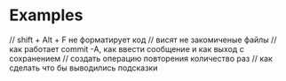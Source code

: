 # Examples 
// shift + Alt + F не форматирует код
// висят не закомиченые файлы
// как работает commit -A, как ввести сообщение и как выход с сохранением
// создать операцию повторения количество раз
// как сделать что бы выводились подсказки